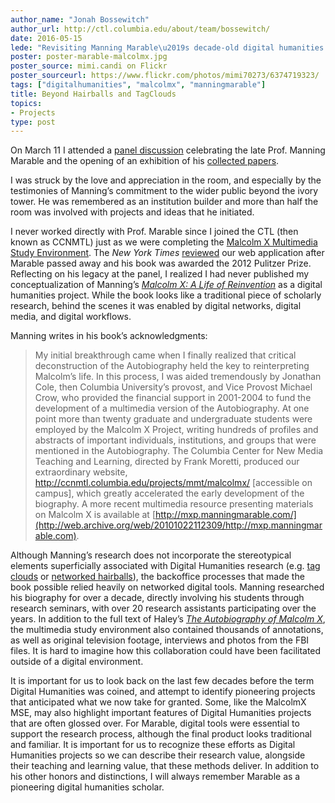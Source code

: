 ```yaml
---
author_name: "Jonah Bossewitch"
author_url: http://ctl.columbia.edu/about/team/bossewitch/
date: 2016-05-15
lede: "Revisiting Manning Marable\u2019s decade-old digital humanities project that predates the term itself."
poster: poster-marable-malcolmx.jpg
poster_source: mimi.candi on Flickr
poster_sourceurl: https://www.flickr.com/photos/mimi70273/6374719323/
tags: ["digitalhumanities", "malcolmx", "manningmarable"]
title: Beyond Hairballs and TagClouds 
topics:
- Projects
type: post
---
```


On March 11 I attended a [panel discussion](http://iraas.columbia.edu/Event/manning-marable-scholar-activist-mentor) celebrating the late Prof. Manning Marable and the opening of an exhibition of his [collected papers](https://events.columbia.edu/cal/event/showEventMore.rdo;jsessionid=A278AE0E7CADF4FB34BA68D7342D357A). 

I was struck by the love and appreciation in the room, and especially by the testimonies of Manning’s commitment to the wider public beyond the ivory tower. He was remembered as an institution builder and more than half the room was involved with projects and ideas that he initiated. 

I never worked directly with Prof. Marable since I joined the CTL (then known as CCNMTL) just as we were completing the [Malcolm X Multimedia Study Environment](http://ccnmtl.columbia.edu/portfolio/culture_and_society/the_autobiography_of.html). The _New York Times_ [reviewed](http://www.nytimes.com/2011/05/09/business/media/09link.html) our web application after Marable passed away and his book was awarded the 2012 Pulitzer Prize. Reflecting on his legacy at the panel, I realized I had never published my conceptualization of Manning’s [_Malcolm X: A Life of Reinvention_](https://en.wikipedia.org/wiki/Malcolm_X:_A_Life_of_Reinvention) as a digital humanities project. While the book looks like a traditional piece of scholarly research, behind the scenes it was enabled by digital networks, digital media, and digital workflows.

Manning writes in his book’s acknowledgments:

> My initial breakthrough came when I finally realized that critical deconstruction of the Autobiography held the key to reinterpreting  Malcolm’s life. In this process, I was aided tremendously by Jonathan Cole, then Columbia University’s provost, and Vice Provost  Michael Crow, who provided the financial support in 2001-2004 to fund the development of a multimedia version of the Autobiography. At one point more than twenty graduate and undergraduate students were employed by the Malcolm X Project, writing hundreds of profiles and abstracts of important individuals, institutions, and groups that were mentioned in the Autobiography. The Columbia Center for New Media Teaching and Learning, directed by Frank Moretti, produced our extraordinary website, http://ccnmtl.columbia.edu/projects/mmt/malcolmx/ [accessible on campus], which greatly accelerated the early development of the biography. A more recent multimedia resource presenting materials on Malcolm X is available at [http://mxp.manningmarable.com/](http://web.archive.org/web/20101022112309/http://mxp.manningmarable.com).


Although Manning’s research does not incorporate the stereotypical elements superficially associated with Digital Humanities research (e.g. [tag clouds](https://en.wikipedia.org/wiki/Tag_cloud) or [networked hairballs](http://image.slidesharecdn.com/20150417-pvis-150420015806-conversion-gate01/95/interactive-highdimensional-visualization-of-social-graphs-30-638.jpg?cb=1429495402)), the backoffice processes that made the book possible relied heavily on networked digital tools. Manning researched his biography for over a decade, directly involving his students through research seminars, with over 20 research assistants participating over the years. In addition to the full text of Haley’s [_The Autobiography of Malcolm X_](https://en.wikipedia.org/wiki/The_Autobiography_of_Malcolm_X), the multimedia study environment also contained thousands of annotations, as well as original television footage, interviews and photos from the FBI files. It is hard to imagine how this collaboration could have been facilitated outside of a digital environment. 

It is important for us to look back on the last few decades before the term Digital Humanities was coined, and attempt to identify pioneering projects that anticipated what we now take for granted. Some, like the MalcolmX MSE, may also highlight important features of Digital Humanities projects that are often glossed over. For Marable, digital tools were essential to support the research process, although the final product looks traditional and familiar. It is important for us to recognize these efforts as Digital Humanities projects so we can describe their research value, alongside their teaching and learning value, that these methods deliver. In addition to his other honors and distinctions, I will always remember Marable as a pioneering digital humanities scholar.
